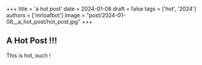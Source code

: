 +++
title = 'a hot post'
date = 2024-01-08
draft = false
tags = ['hot', '2024']
authors = ['mrloafbot']
image = "post/2024-01-08__a_hot_post/hot_post.jpg"
+++

## A Hot Post !!!

This is hot, ouch ! 